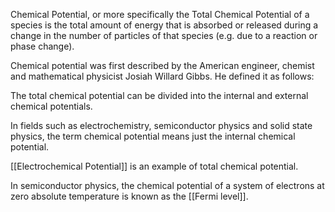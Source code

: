 Chemical Potential, or more specifically the Total Chemical Potential of a species is the total amount of energy that is absorbed or released during a change in the number of particles of that species (e.g. due to a reaction or phase change).

Chemical potential was first described by the American engineer, chemist and mathematical physicist Josiah Willard Gibbs. He defined it as follows: 

The total chemical potential can be divided into the internal and external chemical potentials.

In fields such as electrochemistry, semiconductor physics and solid state physics, the term chemical potential means just the internal chemical potential.

[[Electrochemical Potential]] is an example of total chemical potential.

In semiconductor physics, the chemical potential of a system of electrons at zero absolute temperature is known as the [[Fermi level]].